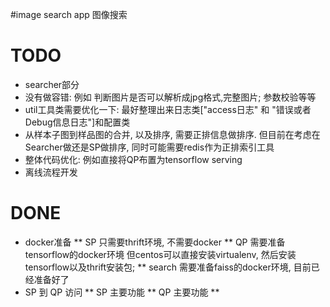 #image search app
图像搜索

# TODO
* searcher部分
* 没有做容错: 例如 判断图片是否可以解析成jpg格式,完整图片; 参数校验等等
* util工具类需要优化一下: 最好整理出来日志类["access日志" 和 "错误或者Debug信息日志"]和配置类
* 从样本子图到样品图的合并, 以及排序, 需要正排信息做排序. 但目前在考虑在Searcher做还是SP做排序,
    同时可能需要redis作为正排索引工具
* 整体代码优化: 例如直接将QP布置为tensorflow serving
* 离线流程开发

# DONE
* docker准备
** SP 只需要thrift环境, 不需要docker
** QP 需要准备tensorflow的docker环境
     但centos可以直接安装virtualenv, 然后安装tensorflow以及thrift安装包;
** search 需要准备faiss的docker环境, 目前已经准备好了
* SP 到 QP 访问
** SP 主要功能
** QP 主要功能
**
